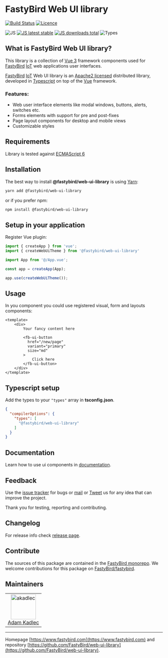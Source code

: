 # FastyBird Web UI library

[![Build Status](https://badgen.net/github/checks/FastyBird/web-ui-library/main?cache=300&style=flat-square)](https://github.com/FastyBird/web-ui-library/actions)
[![Licence](https://badgen.net/github/license/FastyBird/web-ui-library?cache=300&style=flat-square)](https://github.com/FastyBird/web-ui-library/blob/main/LICENSE.md)

![JS](https://img.shields.io/badge/js-es6-blue.svg?style=flat-square)
[![JS latest stable](https://badgen.net/npm/v/@fastybird/web-ui-library?cache=300&style=flat-square)](https://www.npmjs.com/package/@fastybird/web-ui-library)
[![JS downloads total](https://badgen.net/npm/dt/@fastybird/web-ui-library?cache=300&style=flat-square)](https://www.npmjs.com/package/@fastybird/web-ui-library)
![Types](https://badgen.net/npm/types/@fastybird/web-ui-library?cache=300&style=flat-square)

## What is FastyBird Web UI library?

This library is a collection of [Vue 3](https://vuejs.org) framework components used for [FastyBird](https://www.fastybird.com) [IoT](https://en.wikipedia.org/wiki/Internet_of_things) web applications user interfaces.

[FastyBird](https://www.fastybird.com) [IoT](https://en.wikipedia.org/wiki/Internet_of_things) Web UI library is an [Apache2 licensed](http://www.apache.org/licenses/LICENSE-2.0) distributed library, developed in [Typescript](https://www.typescriptlang.org) on top of the [Vue](https://vuejs.org) framework.

### Features:

- Web user interface elements like modal windows, buttons, alerts, switches etc.
- Forms elements with support for pre and post-fixes
- Page layout components for desktop and mobile views
- Customizable styles

## Requirements

Library is tested against [ECMAScript 6](https://www.w3schools.com/JS/js_es6.asp)

## Installation

The best way to install **@fastybird/web-ui-library** is using [Yarn](https://yarnpkg.com/):

```sh
yarn add @fastybird/web-ui-library
```

or if you prefer npm:

```sh
npm install @fastybird/web-ui-library
```

## Setup in your application

Register Vue plugin:

```js
import { createApp } from 'vue';
import { createWebUiTheme } from '@fastybird/web-ui-library'

import App from '@/App.vue';

const app = createApp(App);

app.use(createWebUiTheme());
```

## Usage

In you component you could use registered visual, form and layouts components:

```vue
<template>
    <div>
        Your fancy content here

        <fb-ui-button
          href="/new/page"
          variant="primary"
          size="md"
        >
            Click here
        </fb-ui-button>
    </div>
</template>
```

## Typescript setup

Add the types to your `"types"` array in **tsconfig.json**.

```json
{
  "compilerOptions": {
    "types": [
      "@fastybird/web-ui-library"
    ]
  }
}
```

## Documentation

Learn how to use ui components in [documentation](https://storybook.fastybird.com/).

## Feedback

Use the [issue tracker](https://github.com/FastyBird/fastybird/issues) for bugs
or [mail](mailto:code@fastybird.com) or [Tweet](https://twitter.com/fastybird) us for any idea that can improve the
project.

Thank you for testing, reporting and contributing.

## Changelog

For release info check [release page](https://github.com/FastyBird/fastybird/releases).

## Contribute

The sources of this package are contained in the [FastyBird monorepo](https://github.com/FastyBird/fastybird). We welcome contributions for this package on [FastyBird/fastybird](https://github.com/FastyBird/).

## Maintainers

<table>
	<tbody>
		<tr>
			<td align="center">
				<a href="https://github.com/akadlec">
					<img alt="akadlec" width="80" height="80" src="https://avatars3.githubusercontent.com/u/1866672?s=460&amp;v=4" />
				</a>
				<br>
				<a href="https://github.com/akadlec">Adam Kadlec</a>
			</td>
		</tr>
	</tbody>
</table>

***
Homepage [https://www.fastybird.com](https://www.fastybird.com) and repository [https://github.com/FastyBird/web-ui-library](https://github.com/FastyBird/web-ui-library).
